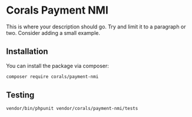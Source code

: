 # Corals Payment NMI

This is where your description should go. Try and limit it to a paragraph or two. Consider adding a small example.

## Installation

You can install the package via composer:

```bash
composer require corals/payment-nmi
```

## Testing

```bash
vendor/bin/phpunit vendor/corals/payment-nmi/tests 
```
